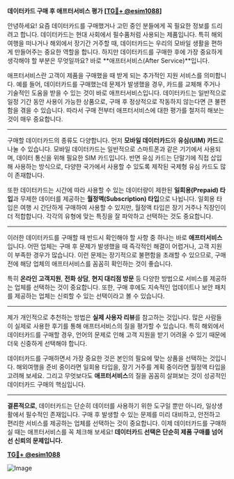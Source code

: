 **데이터카드 구매 후 애프터서비스 평가 [[TG💪+ @esim1088](https://t.me/s/esim1088)]**

안녕하세요! 요즘 데이터카드를 구매했거나 고민 중인 분들에게 꼭 필요한 정보를 드리려고 합니다. 데이터카드는 현대 사회에서 필수품처럼 사용되는 제품입니다. 특히 해외여행을 떠나거나 해외에서 장기간 거주할 때, 데이터카드는 우리의 모바일 생활을 편하게 만들어주는 중요한 역할을 합니다. 하지만 데이터카드를 구매한 후에 가장 중요하게 생각해야 할 부분은 무엇일까요? 바로 **애프터서비스(After Service)**입니다.

애프터서비스란 고객이 제품을 구매했을 때 받게 되는 추가적인 지원 서비스를 의미합니다. 예를 들어, 데이터카드를 구매했는데 문제가 발생했을 경우, 카드를 교체해 주거나 기술적인 도움을 받을 수 있는 것이 바로 애프터서비스입니다. 데이터카드는 일반적으로 일정 기간 동안 사용이 가능한 상품으로, 구매 후 정상적으로 작동하지 않는다면 큰 불편함을 겪을 수 있습니다. 따라서 구매 전부터 애프터서비스에 대한 평가를 철저히 해보는 것이 매우 중요합니다.

---

구매할 데이터카드의 종류도 다양합니다. 먼저 **모바일 데이터카드**와 **유심(UIM) 카드**로 나눌 수 있습니다. 모바일 데이터카드는 일반적으로 스마트폰과 같은 기기에서 사용되며, 데이터 통신을 위해 필요한 SIM 카드입니다. 반면 유심 카드는 단말기에 직접 삽입해 사용하는 방식으로, 다양한 국가에서 사용할 수 있도록 제작된 국제형 유심 카드도 많이 존재합니다.

또한 데이터카드는 시간에 따라 사용할 수 있는 데이터량이 제한된 **일회용(Prepaid) 타입**과 무제한 데이터를 제공하는 **월정액(Subscription) 타입**으로 나뉩니다. 일회용 타입은 여행 시 간단하게 구매하여 사용할 수 있지만, 월정액 타입은 장기 거주나 직장인이 더 적합합니다. 각각의 유형에 맞는 특징을 잘 파악하고 선택하는 것도 중요합니다.

---

이러한 데이터카드를 구매할 때 반드시 확인해야 할 사항 중 하나는 바로 **애프터서비스**입니다. 어떤 업체는 구매 후 문제가 발생했을 때 즉각적인 해결이 어렵거나, 고객 지원이 부족한 경우가 많습니다. 이런 문제는 장기적으로 불편함을 초래할 수 있으므로, 구매 전에 해당 업체의 애프터서비스를 꼼꼼히 확인하는 것이 좋습니다.

특히 **온라인 고객지원**, **전화 상담**, **현지 대리점 방문** 등 다양한 방법으로 서비스를 제공하는 업체를 선택하는 것이 중요합니다. 또한, 구매 후에도 지속적인 업데이트나 보안 패치를 제공하는 업체는 신뢰할 수 있는 선택이라고 볼 수 있습니다.

---

제가 개인적으로 추천하는 방법은 **실제 사용자 리뷰**를 참고하는 것입니다. 많은 사람들이 실제로 사용한 후기를 통해 애프터서비스의 질을 평가할 수 있습니다. 특히 해외에서 데이터카드를 구매할 경우, 언어의 문제로 인해 고객 지원을 받기 어려울 수 있기 때문에 더욱 신중하게 선택해야 합니다.

데이터카드를 구매하면서 가장 중요한 것은 본인의 필요에 맞는 상품을 선택하는 것입니다. 해외여행을 준비 중이라면 일회용 타입을, 장기 거주를 계획 중이라면 월정액 타입을 고려해 보세요. 그리고 무엇보다도 **애프터서비스**의 질을 꼼꼼히 살펴보는 것이 성공적인 데이터카드 구매의 핵심입니다.

---

**결론적으로**, 데이터카드는 단순히 데이터를 사용하기 위한 도구일 뿐만 아니라, 일상생활에서 필수적인 존재입니다. 구매 후 발생할 수 있는 문제를 미리 대비하고, 안전하고 편리한 서비스를 제공하는 업체를 선택하는 것이 중요합니다. 이제 데이터카드를 구매하실 때는 애프터서비스를 꼭 체크해 보세요! **데이터카드 선택은 단순히 제품 구매를 넘어선 신뢰의 문제입니다.**

**[TG💪+ @esim1088](https://t.me/s/esim1088)**  

![Image](https://i.postimg.cc/Y0z9fWf4/image.png)